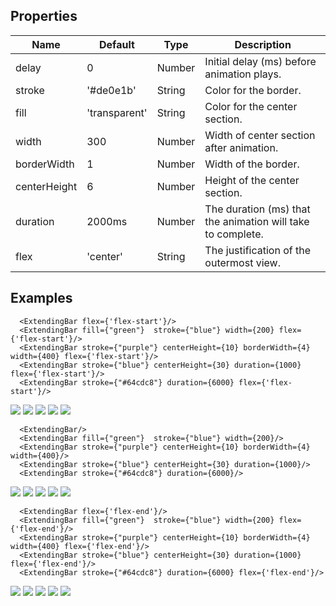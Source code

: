 
## Properties
Name                | Default                  |  Type    | Description
--------------------|--------------------------|----------|---------------------------
delay               | 0                        | Number   | Initial delay (ms) before animation plays.
stroke              | '#de0e1b'                | String   | Color for the border.
fill                | 'transparent'            | String   | Color for the center section.
width               | 300                      | Number   | Width of center section after animation.
borderWidth         | 1                        | Number   | Width of the border.
centerHeight        | 6                        | Number   | Height of the center section.
duration            | 2000ms                   | Number   | The duration (ms) that the animation will take to complete.
flex                | 'center'                 | String   | The justification of the outermost view.

## Examples
```
  <ExtendingBar flex={'flex-start'}/>
  <ExtendingBar fill={"green"}  stroke={"blue"} width={200} flex={'flex-start'}/>
  <ExtendingBar stroke={"purple"} centerHeight={10} borderWidth={4} width={400} flex={'flex-start'}/>
  <ExtendingBar stroke={"blue"} centerHeight={30} duration={1000} flex={'flex-start'}/>
  <ExtendingBar stroke={"#64cdc8"} duration={6000} flex={'flex-start'}/>
```
![](https://github.com/Introvertuous/react_native_animated/blob/master/assets/left_1.gif?raw=true)
![](https://github.com/Introvertuous/react_native_ExtendingBar/blob/master/assets/left_2.gif?raw=true)
![](https://github.com/Introvertuous/react_native_ExtendingBar/blob/master/assets/left_3.gif?raw=true)
![](https://github.com/Introvertuous/react_native_ExtendingBar/blob/master/assets/left_4.gif?raw=true)
![](https://github.com/Introvertuous/react_native_ExtendingBar/blob/master/assets/left_5.gif?raw=true)

```
  <ExtendingBar/>
  <ExtendingBar fill={"green"}  stroke={"blue"} width={200}/>
  <ExtendingBar stroke={"purple"} centerHeight={10} borderWidth={4} width={400}/>
  <ExtendingBar stroke={"blue"} centerHeight={30} duration={1000}/>
  <ExtendingBar stroke={"#64cdc8"} duration={6000}/>
```
![](https://github.com/Introvertuous/react_native_ExtendingBar/blob/master/assets/center_1.gif?raw=true)
![](https://github.com/Introvertuous/react_native_ExtendingBar/blob/master/assets/center_2.gif?raw=true)
![](https://github.com/Introvertuous/react_native_ExtendingBar/blob/master/assets/center_3.gif?raw=true)
![](https://github.com/Introvertuous/react_native_ExtendingBar/blob/master/assets/center_4.gif?raw=true)
![](https://github.com/Introvertuous/react_native_ExtendingBar/blob/master/assets/center_5.gif?raw=true)

```
  <ExtendingBar flex={'flex-end'}/>
  <ExtendingBar fill={"green"}  stroke={"blue"} width={200} flex={'flex-end'}/>
  <ExtendingBar stroke={"purple"} centerHeight={10} borderWidth={4} width={400} flex={'flex-end'}/>
  <ExtendingBar stroke={"blue"} centerHeight={30} duration={1000} flex={'flex-end'}/>
  <ExtendingBar stroke={"#64cdc8"} duration={6000} flex={'flex-end'}/>
```
![](https://github.com/Introvertuous/react_native_ExtendingBar/blob/master/assets/right_1.gif?raw=true)
![](https://github.com/Introvertuous/react_native_ExtendingBar/blob/master/assets/right_2.gif?raw=true)
![](https://github.com/Introvertuous/react_native_ExtendingBar/blob/master/assets/right_3.gif?raw=true)
![](https://github.com/Introvertuous/react_native_ExtendingBar/blob/master/assets/right_4.gif?raw=true)
![](https://github.com/Introvertuous/react_native_ExtendingBar/blob/master/assets/right_5.gif?raw=true)
